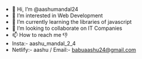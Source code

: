 - 👋 Hi, I’m @aashumandal24
- 👀 I’m interested in Web Development
- 🌱 I’m currently learning the libraries of javascript
- 💞️ I’m looking to collaborate on IT Companies
- 📫 How to reach me 👎
- Insta:- aashu_mandal_2_4
- Netlify:- aashu / Email:- babuaashu24@gmail.com

<!---
aashumandal24/aashumandal24 is a ✨ special ✨ repository because its `README.md` (this file) appears on your GitHub profile.
You can click the Preview link to take a look at your changes.
--->
